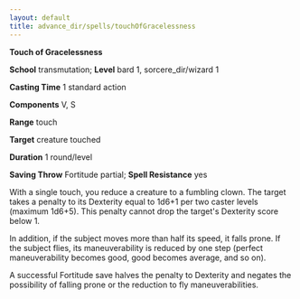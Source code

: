 ```yaml
---
layout: default
title: advance_dir/spells/touchOfGracelessness
---
```

 **Touch of Gracelessness**

**School** transmutation; **Level** bard 1, sorcere_dir/wizard 1

**Casting Time** 1 standard action

**Components** V, S

**Range** touch

**Target** creature touched

**Duration** 1 round/level

**Saving Throw** Fortitude partial; **Spell Resistance** yes

With a single touch, you reduce a creature to a fumbling clown. The target takes a penalty to its Dexterity equal to 1d6+1 per two caster levels (maximum 1d6+5). This penalty cannot drop the target's Dexterity score below 1.

In addition, if the subject moves more than half its speed, it falls prone. If the subject flies, its maneuverability is reduced by one step (perfect maneuverability becomes good, good becomes average, and so on).

A successful Fortitude save halves the penalty to Dexterity and negates the possibility of falling prone or the reduction to fly maneuverabilities.

